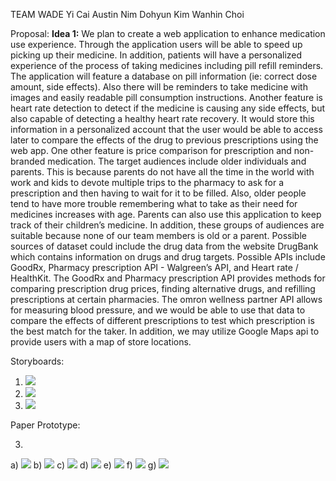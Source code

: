 TEAM WADE
Yi Cai
Austin Nim
Dohyun Kim
Wanhin Choi

Proposal:
**Idea 1:**
We plan to create a web application to enhance medication use experience. Through the application users will be able to speed up picking up their medicine. In addition, patients will have a personalized experience of the process of taking medicines including pill refill reminders. The application will feature a database on pill information (ie: correct dose amount, side effects). Also there will be reminders to take medicine with images and easily readable pill consumption instructions. Another feature is heart rate detection to detect if the medicine is causing any side effects, but also capable of detecting a healthy heart rate recovery. It would store this information in a personalized account that the user would be able to access later to compare the effects of the drug to previous prescriptions using the web app. One other feature is price comparison for prescription and non-branded medication. The target audiences include older individuals and parents. This is because parents do not have all the time in the world with work and kids to devote multiple trips to the pharmacy to ask for a prescription and then having to wait for it to be filled. Also, older people tend to have more trouble remembering what to take as their need for medicines increases with age. Parents can also use this application to keep track of their children’s medicine. In addition, these groups of audiences are suitable because none of our team members is old or a parent. Possible sources of dataset could include the drug data from the website DrugBank which contains information on drugs and drug targets. Possible APIs include GoodRx, Pharmacy prescription API  - Walgreen’s API, and Heart rate / HealthKit. The GoodRx and Pharmacy prescription API provides methods for comparing prescription drug prices, finding alternative drugs, and refilling prescriptions at certain pharmacies. The omron wellness partner API allows for measuring blood pressure, and we would be able to use that data to compare the effects of different prescriptions to test which prescription is the best match for the taker. In addition, we may utilize Google Maps api to provide users with a map of store locations. 



Storyboards:
1. ![](https://github.com/ethan-cy/COGS121/blob/master/images/Ethan/Storyboard-Prescription.jpg)
2. ![](https://github.com/ethan-cy/COGS121/blob/master/images/Ethan/Storyboard-SearchPrice.jpg)
3. ![](https://github.com/ethan-cy/COGS121/blob/master/images/Ethan/Storyboard-Heartrate.PNG)


Paper Prototype:

3. 
  a) ![](https://github.com/ethan-cy/COGS121/blob/master/images/Dylan/20190422_170933.jpg)
  b) ![](https://github.com/ethan-cy/COGS121/blob/master/images/Dylan/20190422_170937.jpg)
  c) ![](https://github.com/ethan-cy/COGS121/blob/master/images/Dylan/20190422_170942.jpg)
  d) ![](https://github.com/ethan-cy/COGS121/blob/master/images/Dylan/20190422_170945.jpg)
  e) ![](https://github.com/ethan-cy/COGS121/blob/master/images/Dylan/20190422_170948.jpg)
  f) ![](https://github.com/ethan-cy/COGS121/blob/master/images/Dylan/20190422_170951.jpg)
  g) ![](https://github.com/ethan-cy/COGS121/blob/master/images/Dylan/20190422_170953.jpg)


